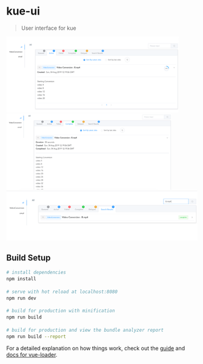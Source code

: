 # kue-ui

> User interface for kue

<img  src='https://raw.githubusercontent.com/sunilmore690/kue-dashboard/master/screenshots/activejob.png'  style="max-height:200px"  alt='Active Job'>
<img  src='https://raw.githubusercontent.com/sunilmore690/kue-dashboard/master/screenshots/completedjob.png'  style="max-height:200px"  alt='Completed JOb'>

<img  src='https://raw.githubusercontent.com/sunilmore690/kue-dashboard/master/screenshots/searchresult.png'  style="max-height:200px"  alt='Search Result'>

## Build Setup

``` bash
# install dependencies
npm install

# serve with hot reload at localhost:8080
npm run dev

# build for production with minification
npm run build

# build for production and view the bundle analyzer report
npm run build --report
```

For a detailed explanation on how things work, check out the [guide](http://vuejs-templates.github.io/webpack/) and [docs for vue-loader](http://vuejs.github.io/vue-loader).

